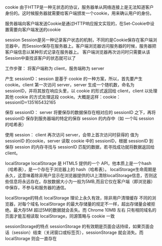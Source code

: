 cookie
由于HTTP是一种无状态的协议，服务器单从网络连接上是无法知道客户身份的。这时候服务器就需要给客户端颁发一个cookie，用来确认用户的身份。

服务器端向客户端发送Cookie是通过HTTP响应报文实现的，在Set-Cookie中设置需要向客户端发送的cookie

session
Session是另一种记录客户状态的机制，不同的是Cookie保存在客户端浏览器中，而Session保存在服务器上。客户端浏览器访问服务器的时候，服务器把客户端信息以某种形式记录在服务器上。
客户端浏览器再次访问时只需要从该Session中查找该客户的状态就可以了

工作步骤：
将客户端称为 client，服务端称为 server

产生 sessionID：session 是基于 cookie 的一种方案，所以，首先要产生 cookie。client 第一次访问 server，server 生成一个随机数，命名为 sessionID，并将其放在响应头里，以 cookie 的形式返回给 client，client 以处理其他 cookie 的方式处理这段 cookie。大概是这样：cookie：sessionID=135165432165


保存 sessionID： server 将要保存的数据保存在相对应的 sessionID 之下，再将 sessionID 保存到服务器端的特定的保存 session 的内存中（如 一个叫 session 的哈希表）


使用 session： client 再次访问 server，会带上首次访问时获得的 值为 sessionID 的cookie，server 读取 cookie 中的 sessionID，根据 sessionID 到保存 session 的内存寻找与 sessionID 匹配的数据，若寻找成功就将数据返回给 client。


localStorage
localStorage 是 HTML5 提供的一个 API，他本质上是一个hash（哈希表），是一个存在于浏览器上的 hash（哈希表）。
localStorage生命周期是永久，这意味着除非用户显示在浏览器提供的UI上清除localStorage信息，否则这些信息将永远存在。存放数据大小为一般为5MB,而且它仅在客户端（即浏览器）中保存，不参与和服务器的通信。

localStorage的特点
localStorage 理论上永久有效，除非用户清理缓存
不同的浏览器，对每个域名 localStorage 的最大存储量的规定不一样，超出存储量会被拒绝。最大存5M 超过5M的数据就会丢失。而 Chrome 10MB 左右
只有相同域名的页面才能互相读取 localStorage，同源策略与 cookie 一致

sessionStorage的特点
sessionStorage 的有效期是页面会话持续，如果页面会话（session）结束（关闭窗口或标签页），sessionStorage 就会消失。而 localStorage 则会一直存在